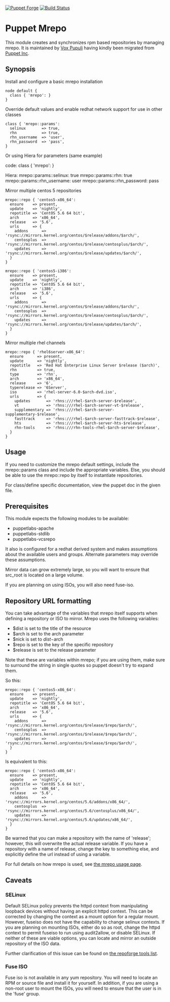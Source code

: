 [![Puppet Forge](http://img.shields.io/puppetforge/v/voxpupuli/mrepo.svg)](https://forge.puppetlabs.com/voxpupuli/mrepo)
[![Build Status](https://travis-ci.org/voxpupuli/puppet-mrepo.svg?branch=master)](https://travis-ci.org/voxpupuli/puppet-mrepo)

# Puppet Mrepo #

This module creates and synchronizes rpm based repositories by managing mrepo.
It is maintained by [Vox Pupuli](https://voxpupuli.org/) having kindly been migrated from [Puppet Inc](https://www.puppet.com/).

## Synopsis ##

Install and configure a basic mrepo installation

    node default {
      class { 'mrepo': }
    }

Override default values and enable redhat network support for use in other classes

    class { 'mrepo::params':
      selinux       => true,
      rhn           => true,
      rhn_username  => 'user',
      rhn_password  => 'pass',
    }

Or using Hiera for parameters (same example)

  code:
    class { 'mrepo': }

  Hiera:
    mrepo::params::selinux: true
    mrepo::params::rhn: true
    mrepo::params::rhn_username: user
    mrepo::params::rhn_password: pass

Mirror multiple centos 5 repositories

    mrepo::repo { 'centos5-x86_64':
      ensure    => present,
      update    => 'nightly',
      repotitle => 'CentOS 5.6 64 bit',
      arch      => 'x86_64',
      release   => '5.6',
      urls      => {
        addons      => 'rsync://mirrors.kernel.org/centos/$release/addons/$arch/',
        centosplus  => 'rsync://mirrors.kernel.org/centos/$release/centosplus/$arch/',
        updates     => 'rsync://mirrors.kernel.org/centos/$release/updates/$arch/',
      }
    }

    mrepo::repo { 'centos5-i386':
      ensure    => present,
      update    => 'nightly',
      repotitle => 'CentOS 5.6 64 bit',
      arch      => 'i386',
      release   => '5.6',
      urls      => {
        addons      => 'rsync://mirrors.kernel.org/centos/$release/addons/$arch/',
        centosplus  => 'rsync://mirrors.kernel.org/centos/$release/centosplus/$arch/',
        updates     => 'rsync://mirrors.kernel.org/centos/$release/updates/$arch/',
      }
    }

Mirror multiple rhel channels

    mrepo::repo { 'rhel6server-x86_64':
      ensure      => present,
      update      => 'nightly',
      repotitle   => 'Red Hat Enterprise Linux Server $release ($arch)',
      rhn         => true,
      type        => 'rhn',
      arch        => 'x86_64',
      release     => '6',
      typerelease => '6Server',
      iso         => 'rhel-server-6.0-$arch-dvd.iso',
      urls        => {
        updates       => 'rhns:///rhel-$arch-server-$release',
        vt            => 'rhns:///rhel-$arch-server-vt-$release',
        supplementary => 'rhns:///rhel-$arch-server-supplementary-$release',
        fasttrack     => 'rhns:///rhel-$arch-server-fasttrack-$release',
        hts           => 'rhns:///rhel-$arch-server-hts-$release',
        rhn-tools     => 'rhns:///rhn-tools-rhel-$arch-server-$release',
      }
    }

## Usage ##

If you need to customize the mrepo default settings, include the mrepo::params
class and include the appropriate variables. Else, you should be able to use
the mrepo::repo by itself to instantiate repositories.

For class/define specific documentation, view the puppet doc in the given file.

## Prerequisites ##

This module expects the following modules to be available:

  - puppetlabs-apache
  - puppetlabs-stdlib
  - puppetlabs-vcsrepo

It also is configured for a redhat derived system and makes assumptions about
the available users and groups. Alternate parameters may override these
assumptions.

Mirror data can grow extremely large, so you will want to ensure that src\_root
is located on a large volume.

If you are planning on using ISOs, you will also need fuse-iso.

## Repository URL formatting ##

You can take advantage of the variables that mrepo itself supports when
defining a repository or ISO to mirror. Mrepo uses the following variables:

  - $dist is set to the title of the resource
  - $arch is set to the arch parameter
  - $nick is set to $dist-$arch
  - $repo is set to the key of the specific repository
  - $release is set to the release parameter

Note that these are variables within mrepo; if you are using them, make sure to
surround the string in single quotes so puppet doesn't try to expand them.

So this:

    mrepo::repo { 'centos5-x86_64':
      ensure    => present,
      update    => 'nightly',
      repotitle => 'CentOS 5.6 64 bit',
      arch      => 'x86_64',
      release   => '5.6',
      urls      => {
        addons      => 'rsync://mirrors.kernel.org/centos/$release/$repo/$arch/',
        centosplus  => 'rsync://mirrors.kernel.org/centos/$release/$repo/$arch/',
        updates     => 'rsync://mirrors.kernel.org/centos/$release/$repo/$arch/',
      }
    }

Is equivalent to this:

    mrepo::repo { 'centos5-x86_64':
      ensure    => present,
      update    => 'nightly',
      repotitle => 'CentOS 5.6 64 bit',
      arch      => 'x86_64',
      release   => '5.6',
        addons      => 'rsync://mirrors.kernel.org/centos/5.6/addons/x86_64/',
        centosplus  => 'rsync://mirrors.kernel.org/centos/5.6/centosplus/x86_64/',
        updates     => 'rsync://mirrors.kernel.org/centos/5.6/updates/x86_64/',
      }
    }

Be warned that you can make a repository with the name of 'release'; however,
this will overwrite the actual release variable. If you have a repository with
a name of release, change the key to something else, and explicitly define the
url instead of using a variable.

For full details on how mrepo is used, see [the mrepo usage
page](https://github.com/dagwieers/mrepo/blob/master/docs/usage.txt).

## Caveats ##

### SELinux ###

Default SELinux policy prevents the httpd context from manipulating loopback
devices without having an explicit httpd context. This can be corrected by
changing the context as a mount option for a regular mount. However, fuseiso
does not have the capability to change selinux contexts. If you are planning on
mounting ISOs, either do so as root, change the httpd context to permit fuseiso
to run using audit2allow, or disable SELinux. If neither of these are viable
options, you can locate and mirror an outside repository of the ISO data.

Further clarification of this issue can be found on [the repoforge tools
list](http://lists.repoforge.org/pipermail/tools/2007-July/000877.html).

### Fuse ISO ###

Fuse iso is not available in any yum repository. You will need to locate an RPM or source file and install it for yourself. In addition, if you are using a non-root user to mount the ISOs, you will need to ensure that the user is in the 'fuse' group.
